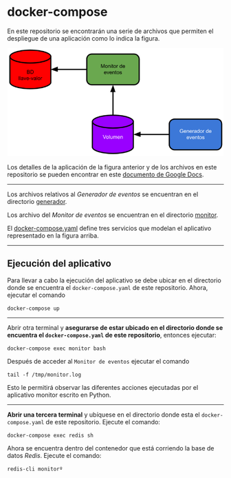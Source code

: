 # docker-compose

En este repositorio se encontrarán una serie de archivos que permiten el despliegue de una aplicación como lo indica la figura.

![](figuras/03-Docker-Compose.png "Aplicativo")

Los detalles de la aplicación de la figura anterior y de los archivos en este repositorio se pueden encontrar en este [documento de Google Docs](https://docs.google.com/document/d/1VtM1TKRwUh2RV5pZhgu4c8rhr5iKwcC7mqzXtRbDvkc/edit?usp=sharing).

---

Los archivos relativos al *Generador de eventos* se encuentran en el directorio [generador](generador).

Los archivo del *Monitor de eventos* se encuentran en el directorio [monitor](monitor).

El [docker-compose.yaml](docker-compose.yaml) define tres servicios que modelan el aplicativo representado en la figura arriba.

---

## Ejecución del aplicativo

Para llevar a cabo la ejecución del aplicativo se debe ubicar en el directorio donde se encuentra el `docker-compose.yaml` de este repositorio.
Ahora, ejecutar el comando

```
docker-compose up
```

---

Abrir otra terminal y **asegurarse de estar ubicado en el directorio donde se encuentra el `docker-compose.yaml` de este repositorio**, entonces ejecutar:

```
docker-compose exec monitor bash
```

Después de acceder al `Monitor de eventos` ejecutar el comando

```
tail -f /tmp/monitor.log
```

Esto le permitirá observar las diferentes acciones ejecutadas por el aplicativo monitor escrito en Python.

---

**Abrir una tercera terminal** y ubíquese en el directorio donde esta el `docker-compose.yaml` de este repositorio. 
Ejecute el comando:

```
docker-compose exec redis sh
```

Ahora se encuentra dentro del contenedor que está corriendo la base de datos *Redis*.
Ejecute el comando:

```
redis-cli monitorº
```

